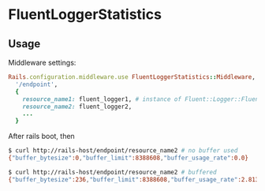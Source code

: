 # FluentLoggerStatistics

## Usage
Middleware settings:
```ruby
Rails.configuration.middleware.use FluentLoggerStatistics::Middleware,
  '/endpoint',
  {
    resource_name1: fluent_logger1, # instance of Fluent::Logger::FluentLogger
    resource_name2: fluent_logger2,
    ...
  }
```

After rails boot, then
```sh
$ curl http://rails-host/endpoint/resource_name2 # no buffer used
{"buffer_bytesize":0,"buffer_limit":8388608,"buffer_usage_rate":0.0}

$ curl http://rails-host/endpoint/resource_name2 # buffered
{"buffer_bytesize":236,"buffer_limit":8388608,"buffer_usage_rate":2.8133392333984375e-05}
```

